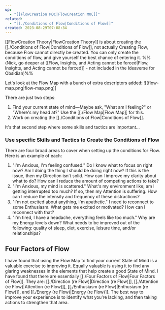 ```yaml
---
up:
  - "[[FlowCreation MOC|FlowCreation MOC]]"
related:
  - "[[./Conditions of Flow|Conditions of Flow]]"
created: 2023-08-29T07:08:34
---
```


[[FlowCreation Theory|FlowCreation Theory]] is about creating the [[./Conditions of Flow|Conditions of Flow]], not actually Creating Flow, because Flow cannot directly be created. You can only create the conditions of flow, and give yourself the best chance of entering it. %%(Nick, go deeper at [[Flow, Insights, and Acting cannot be forced|Flow, Insights, and Acting cannot be forced]] - not included in the Ideaverse for Obsidian)%%

Let's look at the Flow Map with a bunch of extra descriptors added:
![[flow-map.png|flow-map.png]]

There are just two steps:
1. Find your current state of mind—Maybe ask, "What am I feeling?" or "Where's my head at?" Use the [[./Flow Map|Flow Map]] for this.
2. Work on creating the [[./Conditions of Flow|Conditions of Flow]].

It's that second step where some skills and tactics are important…

### Use specific Skills and Tactics to Create the Conditions of Flow
There are four broad areas to cover when setting up the conditions for Flow. Here is an example of each:

1. "I'm Anxious, I'm feeling confused." Do I know what to focus on right now? Am I doing the thing I should be doing right now? If this is the issue, then my Direction isn't solid. How can I improve my clarity about what to do? How can I reduce the amount of competing actions to take?
2. "I'm Anxious, my mind is scattered." What's my environment like; am I getting interrupted too much? If so, then my Attention is suffering. How can I reduce the intensity and frequency of these distractions?
3. "I'm not excited about anything, I'm apathetic." I need to reconnect to some Enthusiasm. What gets me excited or motivated? How can I reconnect with that?
4. "I'm tired, I have a headache, everything feels like too much." Why are my Energy levels down? What needs to be improved out of the following: quality of sleep, diet, exercise, leisure time, and/or relationships?

## Four Factors of Flow

I have found that using the Flow Map to find your current State of Mind is a valuable exercise to improving it. Equally valuable is using it to find any glaring weaknesses in the elements that help create a good State of Mind. I have found that there are essentially [[./Four Factors of Flow|Four Factors of Flow]]. They are: [[./Direction (re Flow)|Direction (re Flow)]], [[./Attention (re Flow)|Attention (re Flow)]], [[./Enthusiasm (re Flow)|Enthusiasm (re Flow)]], and [[./Energy (re Flow)|Energy (re Flow)]]. The best way to improve your experience is to identify what you're lacking, and then taking actions to strengthen that area.
